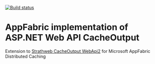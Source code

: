 [![Build status](https://ci.appveyor.com/api/projects/status/r526dq5gpud5tb6y?svg=true)](https://ci.appveyor.com/project/micdenny/strathweb-cacheoutput-webapi2-appfabric)

# AppFabric implementation of ASP.NET Web API CacheOutput

Extension to [Strathweb CacheOutput WebApi2](https://github.com/filipw/Strathweb.CacheOutput.Azure) for Microsoft AppFabric Distributed Caching

